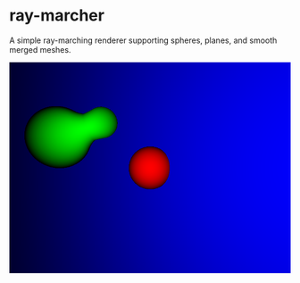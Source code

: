 # ray-marcher
A simple ray-marching renderer supporting spheres, planes, and smooth merged meshes.

![Sample renderer output](./spheres.png)
